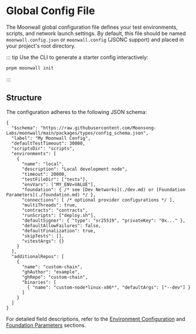 <!-- ---
head:
  - - meta
    - name: global-config
      content: Description of the Moonwall Global Config
outline: deep

title: Global Config
--- -->
# Global Config File

The Moonwall global configuration file defines your test environments, scripts, and network launch settings. By default, this file should be named `moonwall.config.json` or `moonwall.config` (JSONC support) and placed in your project's root directory.

::: tip
Use the CLI to generate a starter config interactively:

```sh
pnpm moonwall init
```
:::

## Structure

The configuration adheres to the following JSON schema:

```jsonc
{
  "$schema": "https://raw.githubusercontent.com/Moonsong-Labs/moonwall/main/packages/types/config_schema.json",
  "label": "My Moonwall Config",
  "defaultTestTimeout": 30000,
  "scriptsDir": "scripts",
  "environments": [
    {
      "name": "local",
      "description": "Local development node",
      "timeout": 20000,
      "testFileDir": ["tests"],
      "envVars": ["MY_ENV=VALUE"],
      "foundation": { /* see [Dev Networks](./dev.md) or [Foundation Parameters](./foundation.md) */ },
      "connections": [ /* optional provider configurations */ ],
      "multiThreads": true,
      "contracts": "contracts",
      "runScripts": ["deploy.sh"],
      "defaultSigner": { "type": "sr25519", "privateKey": "0x..." },
      "defaultAllowFailures": false,
      "defaultFinalization": true,
      "skipTests": [],
      "vitestArgs": {}
    }
  ],
  "additionalRepos": [
    {
      "name": "custom-chain",
      "ghAuthor": "example",
      "ghRepo": "custom-chain",
      "binaries": [
        { "name": "custom-node*linux-x86*", "defaultArgs": ["--dev"] }
      ]
    }
  ]
}
```

For detailed field descriptions, refer to the [Environment Configuration](./environment.md) and [Foundation Parameters](./foundation.md) sections.
